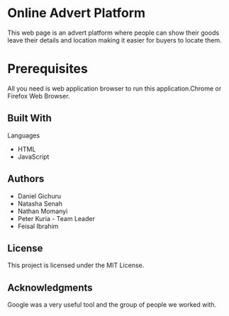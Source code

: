 # Online Advert Platform
 This web page is  an advert platform where people can show their goods leave their details and location making it easier for buyers to locate them.

# Prerequisites
 All you need is web application browser to run this application.Chrome or Firefox Web Browser.



## Built With
 Languages
* HTML
* JavaScript

## Authors
 * Daniel Gichuru
 * Natasha Senah
 * Nathan Momanyi
 * Peter Kuria - Team Leader
 * Feisal Ibrahim

## License
This project is licensed under the MIT License.

## Acknowledgments
Google was a very useful tool and  the group of people we worked with.